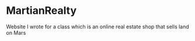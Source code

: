 # MartianRealty
Website I wrote for a class which is an online real estate shop that sells land on Mars
